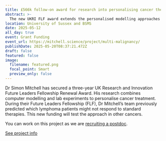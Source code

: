 ```yaml
---
title: £566k follow-on award for research into personalising cancer therapy
abstract: >-
  The new UKRI FLF award extends the personalised modelling approaches being pioneered in the Mitchell lab towards clinical use in multiple malignancies.
location: University of Sussex and BSMS
date: 2025-05-12
all_day: true
event: Grant Funding
event_url: https://mitchell.science/project/multi-malignancy/
publishDate: 2025-05-20T08:37:21.472Z
draft: false
featured: false
image:
  filename: featured.png
  focal_point: Smart
  preview_only: false
---
```

Dr Simon Mitchell has secured a three-year UK Research and Innovation Future Leaders Fellowship Renewal Award. His research combines computer modelling and lab experiments to personalise cancer treatment. During their Future Leaders Fellowship (FLF), Dr Mitchell’s team previously predicted which lymphoma patients might not respond to standard therapies. This new funding will test the approach in other cancers.

You can work on this project as we are [recruiting a postdoc](../recruiting-for-a-post-doc-on-a-ukri-future-leaders-fellowship-project/).

[See project info](../../project/multi-malignancy/)
